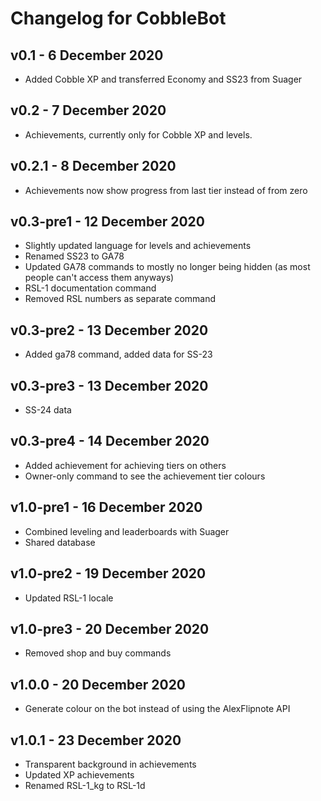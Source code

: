# Changelog for CobbleBot

## v0.1 - 6 December 2020
- Added Cobble XP and transferred Economy and SS23 from Suager

## v0.2 - 7 December 2020
- Achievements, currently only for Cobble XP and levels.

## v0.2.1 - 8 December 2020
- Achievements now show progress from last tier instead of from zero

## v0.3-pre1 - 12 December 2020
- Slightly updated language for levels and achievements
- Renamed SS23 to GA78
- Updated GA78 commands to mostly no longer being hidden (as most people can't access them anyways)
- RSL-1 documentation command
- Removed RSL numbers as separate command

## v0.3-pre2 - 13 December 2020
- Added ga78 command, added data for SS-23

## v0.3-pre3 - 13 December 2020
- SS-24 data

## v0.3-pre4 - 14 December 2020
- Added achievement for achieving tiers on others
- Owner-only command to see the achievement tier colours

## v1.0-pre1 - 16 December 2020
- Combined leveling and leaderboards with Suager
- Shared database

## v1.0-pre2 - 19 December 2020
- Updated RSL-1 locale

## v1.0-pre3 - 20 December 2020
- Removed shop and buy commands

## v1.0.0 - 20 December 2020
- Generate colour on the bot instead of using the AlexFlipnote API

## v1.0.1 - 23 December 2020
- Transparent background in achievements
- Updated XP achievements
- Renamed RSL-1_kg to RSL-1d